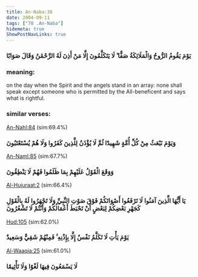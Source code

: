 ```yaml
---
title: An-Naba:38
date: 2004-09-11
tags: ["78 .An-Naba"]
hidemeta: true 
ShowPostNavLinks: true 
---
```

### يَوْمَ يَقُومُ الرُّوحُ وَالْمَلَائِكَةُ صَفًّا ۖ لَا يَتَكَلَّمُونَ إِلَّا مَنْ أَذِنَ لَهُ الرَّحْمَٰنُ وَقَالَ صَوَابًا
### meaning: 
on the day when the Spirit and the angels stand in an array: none shall speak except someone who is permitted by the All-beneficent and says what is rightful.
### similar verses: 

[An-Nahl:84](/16/84) (sim:69.4%)

### وَيَوْمَ نَبْعَثُ مِنْ كُلِّ أُمَّةٍ شَهِيدًا ثُمَّ لَا يُؤْذَنُ لِلَّذِينَ كَفَرُوا وَلَا هُمْ يُسْتَعْتَبُونَ

[An-Naml:85](/27/85) (sim:67.7%)

### وَوَقَعَ الْقَوْلُ عَلَيْهِمْ بِمَا ظَلَمُوا فَهُمْ لَا يَنْطِقُونَ

[Al-Hujuraat:2](/49/2) (sim:66.4%)

### يَا أَيُّهَا الَّذِينَ آمَنُوا لَا تَرْفَعُوا أَصْوَاتَكُمْ فَوْقَ صَوْتِ النَّبِيِّ وَلَا تَجْهَرُوا لَهُ بِالْقَوْلِ كَجَهْرِ بَعْضِكُمْ لِبَعْضٍ أَنْ تَحْبَطَ أَعْمَالُكُمْ وَأَنْتُمْ لَا تَشْعُرُونَ

[Hud:105](/11/105) (sim:62.0%)

### يَوْمَ يَأْتِ لَا تَكَلَّمُ نَفْسٌ إِلَّا بِإِذْنِهِ ۚ فَمِنْهُمْ شَقِيٌّ وَسَعِيدٌ

[Al-Waaqia:25](/56/25) (sim:61.0%)

### لَا يَسْمَعُونَ فِيهَا لَغْوًا وَلَا تَأْثِيمًا
